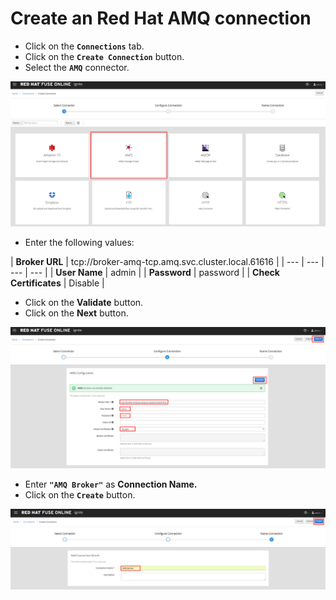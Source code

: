 # Create an Red Hat AMQ connection

* Click on the **`Connections`** tab.
* Click on the **`Create Connection`** button.
* Select the **`AMQ`** connector.

![](../.gitbook/assets/image%20%2828%29.png)

* Enter the following values:

| **Broker URL** | tcp://broker-amq-tcp.amq.svc.cluster.local.61616 |
| --- | --- | --- | --- |
| **User Name** | admin |
| **Password** | password |
| **Check Certificates** | Disable |

* Click on the **Validate** button.
* Click on the **Next** button.

![](../.gitbook/assets/image%20%2870%29.png)

* Enter **`"AMQ Broker"`** as **Connection Name.**
* Click on the **`Create`** button.

![](../.gitbook/assets/image%20%2851%29.png)

